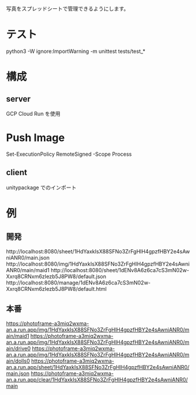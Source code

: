写真をスプレッドシートで管理できるようにします。

# テスト
python3 -W ignore:ImportWarning -m unittest tests/test_*

# 構成
## server
GCP Cloud Run を使用

# Push Image
Set-ExecutionPolicy RemoteSigned -Scope Process


## client
unitypackage でのインポート

# 例
## 開発
http://localhost:8080/sheet/1HdYaxkIsX88SFNo3ZrFgHlH4gpzfHBY2e4sAwniANR0/main.json
http://localhost:8080/img/1HdYaxkIsX88SFNo3ZrFgHlH4gpzfHBY2e4sAwniANR0/main/maid1
http://localhost:8080/sheet/1dENv8A6z6ca7cS3mN02w-Xxrq8CRNxm6zIezb5J8PW8/default.json
http://localhost:8080/manage/1dENv8A6z6ca7cS3mN02w-Xxrq8CRNxm6zIezb5J8PW8/default.html

## 本番
https://photoframe-a3miq2wxma-an.a.run.app/img/1HdYaxkIsX88SFNo3ZrFgHlH4gpzfHBY2e4sAwniANR0/main/maid1
https://photoframe-a3miq2wxma-an.a.run.app/img/1HdYaxkIsX88SFNo3ZrFgHlH4gpzfHBY2e4sAwniANR0/main/drive0
https://photoframe-a3miq2wxma-an.a.run.app/img/1HdYaxkIsX88SFNo3ZrFgHlH4gpzfHBY2e4sAwniANR0/main/dolls0
https://photoframe-a3miq2wxma-an.a.run.app/sheet/1HdYaxkIsX88SFNo3ZrFgHlH4gpzfHBY2e4sAwniANR0/main.json
https://photoframe-a3miq2wxma-an.a.run.app/clear/1HdYaxkIsX88SFNo3ZrFgHlH4gpzfHBY2e4sAwniANR0/main
